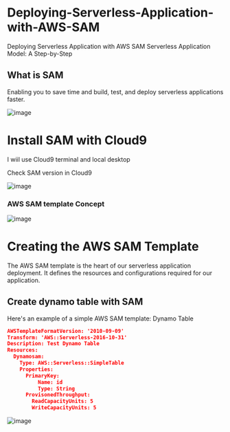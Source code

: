 # Deploying-Serverless-Application-with-AWS-SAM
Deploying  Serverless Application with AWS SAM Serverless Application Model: A Step-by-Step

##  What is SAM

Enabling you to save time and build, test, and deploy serverless applications faster.

![image](https://github.com/felixdagnon/Deploying-Serverless-Application-with-AWS-SAM-/assets/91665833/3bd85a74-8ffa-45cc-a49e-14d82f277884)

# Install SAM with Cloud9

I wiil use Cloud9 terminal and local desktop 

Check SAM version in Cloud9

![image](https://github.com/felixdagnon/Deploying-Serverless-Application-with-AWS-SAM-/assets/91665833/f0f64cae-fc02-4f55-9229-912e92369a0a)

### AWS SAM template Concept

![image](https://github.com/felixdagnon/Deploying-Serverless-Application-with-AWS-SAM-/assets/91665833/eaf75ddf-e533-4396-8099-7728550b1649)

# Creating the AWS SAM Template

The AWS SAM template is the heart of our serverless application deployment. It defines the resources and configurations required for our application. 

## Create dynamo table with SAM 

Here's an example of a simple AWS SAM template: Dynamo Table

```json
AWSTemplateFormatVersion: '2010-09-09'
Transform: 'AWS::Serverless-2016-10-31'
Description: Test Dynamo Table
Resources:
  Dynamosam:
    Type: AWS::Serverless::SimpleTable
    Properties:
      PrimaryKey: 
          Name: id
          Type: String
      ProvisonedThroughput:
        ReadCapacityUnits: 5 
        WriteCapacityUnits: 5 
```

![image](https://github.com/felixdagnon/Deploying-Serverless-Application-with-AWS-SAM-/assets/91665833/8dafde76-732a-4297-aa6c-bf449f7e4683)





 

 


